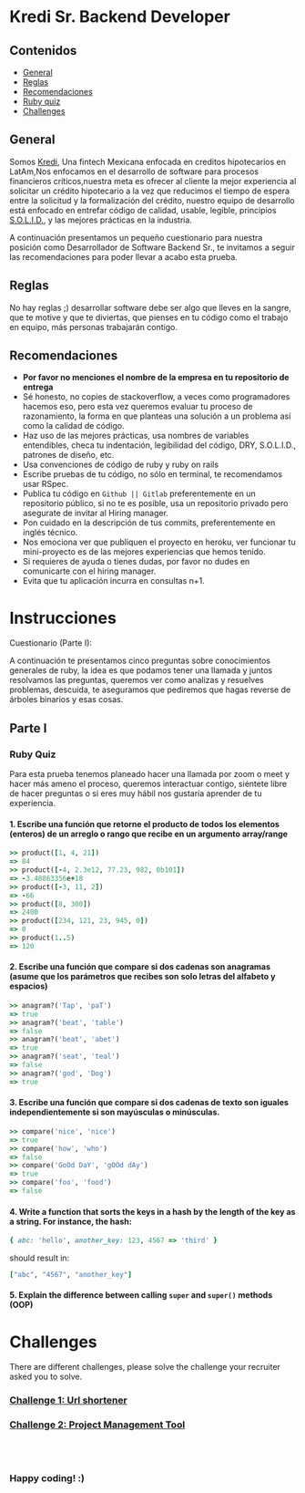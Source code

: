 # Kredi Sr. Backend Developer
## Contenidos

- [General](#general)
- [Reglas](#reglas)
- [Recomendaciones](#recomendaciones)
- [Ruby quiz](#ruby-quiz)
- [Challenges](#challenges)

## General

Somos [Kredi](https://www.kredi.mx), Una fintech Mexicana enfocada en creditos hipotecarios en LatAm,Nos enfocamos en el desarrollo de software para procesos financieros críticos,nuestra meta es ofrecer al cliente la mejor experiencia al solicitar un crédito hipotecario a la vez que reducimos el tiempo de espera entre la solicitud y la formalización del crédito, nuestro equipo de desarrollo está enfocado en entrefar código de calidad, usable, legible, principios [S.O.L.I.D.](https://www.honeybadger.io/blog/ruby-solid-design-principles/#:~:text=The%20SOLID%20design%20principle%20includes,Liskov%20Substitution%20Principle), y las mejores prácticas en la industria.

A continuación presentamos un pequeño cuestionario para nuestra posición como Desarrollador de Software Backend Sr., te invitamos a seguir las recomendaciones para poder llevar a acabo esta prueba.

## Reglas

No hay reglas ;) desarrollar software debe ser algo que lleves en la sangre, que te motive y que te diviertas, que pienses en tu código como el trabajo en equipo, más personas trabajarán contigo.

## Recomendaciones

- **Por favor no menciones el nombre de la empresa en tu repositorio de entrega**
- Sé honesto, no copies de stackoverflow, a veces como programadores hacemos eso, pero esta vez queremos evaluar tu proceso de razonamiento, la forma en que planteas una solución a un problema así como la calidad de código.
- Haz uso de las mejores prácticas, usa nombres de variables entendibles, checa tu indentación, legibilidad del código, DRY, S.O.L.I.D., patrones de diseño, etc.
- Usa convenciones de código de ruby y ruby on rails
- Escribe pruebas de tu código, no sólo en terminal, te recomendamos usar RSpec.
- Publica tu código en `Github || Gitlab` preferentemente en un repositorio público, si no te es posible, usa un repositorio privado pero asegurate de invitar al Hiring manager.
- Pon cuidado en la descripción de tus commits, preferentemente en inglés técnico.
- Nos emociona ver que publiquen el proyecto en heroku, ver funcionar tu mini-proyecto es de las mejores experiencias que hemos tenido.
- Si requieres de ayuda o tienes dudas, por favor no dudes en comunicarte con el hiring manager.
- Evita que tu aplicación incurra en consultas n+1.


# Instrucciones

Cuestionario (Parte I):

A continuación te presentamos cinco preguntas sobre conocimientos generales de ruby, la idea es que podamos tener una llamada y juntos resolvamos las preguntas, queremos ver como analizas y resuelves problemas, descuida, te aseguramos que pediremos que hagas reverse de árboles binarios y esas cosas.


## Parte I
### Ruby Quiz

Para esta prueba tenemos planeado hacer una llamada por zoom o meet y hacer más ameno el proceso, queremos interactuar contigo, siéntete libre de hacer preguntas o si eres muy hábil nos gustaría aprender de tu experiencia.

#### 1. Escribe una función que retorne el producto de todos los elementos (enteros) de un arreglo o rango que recibe en un argumento array/range

```ruby
>> product([1, 4, 21])
=> 84
>> product([-4, 2.3e12, 77.23, 982, 0b101])
=> -3.48863356e+18
>> product([-3, 11, 2])
=> -66
>> product([8, 300])
=> 2400
>> product([234, 121, 23, 945, 0])
=> 0
>> product(1..5)
=> 120
```

#### 2. Escribe una función que compare si dos cadenas son anagramas (asume que los parámetros que recibes son solo letras del alfabeto y espacios)

```ruby
>> anagram?('Tap', 'paT')
=> true
>> anagram?('beat', 'table')
=> false
>> anagram?('beat', 'abet')
=> true
>> anagram?('seat', 'teal')
=> false
>> anagram?('god', 'Dog')
=> true
```

#### 3. Escribe una función que compare si dos cadenas de texto son iguales independientemente si son mayúsculas o minúsculas.

```ruby
>> compare('nice', 'nice')
=> true
>> compare('how', 'who')
=> false
>> compare('GoOd DaY', 'gOOd dAy')
=> true
>> compare('foo', 'food')
=> false
```

#### 4. Write a function that sorts the keys in a hash by the length of the key as a string. For instance, the hash:

```ruby
{ abc: 'hello', another_key: 123, 4567 => 'third' }
```

should result in:

```ruby
["abc", "4567", "another_key"]
````


#### 5. Explain the difference between calling `super` and `super()` methods (OOP)


# Challenges

There are different challenges, please solve the challenge your recruiter asked you to solve.


### [Challenge 1: Url shortener](a1/README.md)

### [Challenge 2: Project Management Tool](a2/README.md)

<br/>
<br/>

### Happy coding! :)
